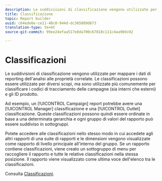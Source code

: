```yaml
---
description: Le suddivisioni di classificazione vengono utilizzate per mappare i dati di reporting dell'analisi alle proprietà correlate. Le classificazioni possono essere utilizzate per diversi scopi, ma sono utilizzate più comunemente per classificare i codici di tracciamento delle campagne (sia interni che esterni) e gli ID prodotto.
title: Classificazione
topic: Report builder
uuid: c64ede6e-ce11-48c0-944d-dc365809d673
translation-type: tm+mt
source-git-commit: 99ee24efaa517e8da700c67818c111c4aa90dc02

---
```



# Classificazioni

Le suddivisioni di classificazione vengono utilizzate per mappare i dati di reporting dell&#39;analisi alle proprietà correlate. Le classificazioni possono essere utilizzate per diversi scopi, ma sono utilizzate più comunemente per classificare i codici di tracciamento delle campagne (sia interni che esterni) e gli ID prodotto.

Ad esempio, un [!UICONTROL Campaign] report potrebbe avere una [!UICONTROL Manager] classificazione e una [!UICONTROL Outlet] classificazione. Queste classificazioni possono quindi essere ordinate in base a una determinata gerarchia e ogni gruppo di valori del rapporto può essere suddiviso in sottogruppi.

Potete accedere alle classificazioni nello stesso modo in cui accedete agli altri rapporti di una suite di rapporti e le dimensioni vengono visualizzate come rapporto di livello principale all&#39;interno del gruppo. Se un rapporto contiene classificazioni, viene creato un sottogruppo di menu per raccogliere il rapporto e tutte le relative classificazioni nella stessa posizione. Il rapporto viene visualizzato come ultima voce dell&#39;elenco tra le classificazioni.

Consulta [Classificazioni](/help/components/c-classifications2/c-classifications.md).
